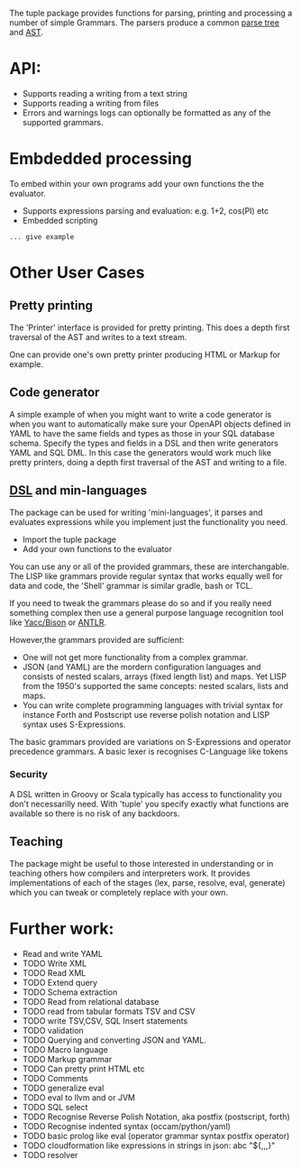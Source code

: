 The tuple package provides functions for parsing, printing and processing a number of simple Grammars.
The parsers produce a common [parse tree](https://en.wikipedia.org/wiki/Parse_tree)
and [AST](https://en.wikipedia.org/wiki/Abstract_syntax_tree).

# API:

* Supports reading a writing from a text string
* Supports reading a writing from files
* Errors and warnings logs can optionally be formatted as any of the supported grammars.

# Embdedded processing

To embed within your own programs add your own functions the the evaluator.

* Supports expressions parsing and evaluation: e.g. 1+2, cos(PI) etc
* Embedded scripting

```
... give example
```

# Other User Cases

## Pretty printing

The 'Printer' interface is provided for pretty printing.
This does a depth first traversal of the AST and writes to a text stream.

One can provide one's own pretty printer producing HTML or Markup for example.

## Code generator

A simple example of when you might want to write a code generator is when
you want to automatically make sure your  OpenAPI objects defined in YAML
to have the same fields and types as those in your SQL database schema.
Specify the types and fields in a DSL and then write generators
YAML and SQL DML.  In this case the generators would work much like
pretty printers, doing a depth first traversal of the AST and writing to a file.

## [DSL](https://en.wikipedia.org/wiki/Domain-specific_language) and min-languages

The package can be used for writing 'mini-languages',
it parses and evaluates expressions while you implement just the functionality you need.

* Import the tuple package
* Add your own functions to the evaluator

You can use any or all of the provided grammars, these are interchangable.
The LISP like grammars provide regular syntax that works equally well for data and code,
the 'Shell' grammar is similar gradle, bash or TCL.

If you need to tweak the grammars please do so and if you really need something complex then use
a general purpose language recognition tool like [Yacc/Bison](https://en.wikipedia.org/wiki/GNU_Bison) or [ANTLR](https://en.wikipedia.org/wiki/ANTLR).

However,the grammars provided are sufficient:

* One will not get more functionality from a complex grammar.
* JSON (and YAML) are the mordern configuration languages and consists of nested scalars, arrays (fixed length list) and maps.
  Yet LISP from the 1950's supported the same concepts: nested scalars, lists and maps.
* You can write complete programming languages with trivial syntax for instance Forth and Postscript use reverse polish notation and LISP syntax uses S-Expressions.


The basic grammars provided are variations on S-Expressions and operator precedence grammars.
A basic lexer is recognises C-Language like tokens

### Security

A DSL written in Groovy or Scala typically has access to functionality you don't necessarilly need.
With 'tuple' you specify exactly what functions are available so there is no risk of any backdoors.

## Teaching

The package might be useful to those interested in understanding or in teaching others how compilers and interpreters work.
It provides implementations of each of the stages (lex, parse, resolve, eval, generate)  which you can tweak or completely replace with your own.


# Further work:

* Read and write YAML
* TODO Write XML
* TODO Read XML
* TODO Extend query
* TODO Schema extraction
* TODO Read from relational database
* TODO read from tabular formats TSV and CSV
* TODO write TSV,CSV, SQL Insert statements
* TODO validation
* TODO Querying and converting JSON and YAML.
* TODO Macro language
* TODO Markup grammar
* TODO Can pretty print HTML etc
* TODO Comments
* TODO generalize eval
* TODO eval to llvm and or JVM
* TODO SQL select
* TODO Recognise Reverse Polish Notation, aka postfix (postscript, forth)
* TODO Recognise indented syntax (occam/python/yaml)
* TODO basic prolog like eval (operator grammar syntax postfix operator)
* TODO cloudformation like expressions in strings in json:   abc "${,,,}"
* TODO resolver